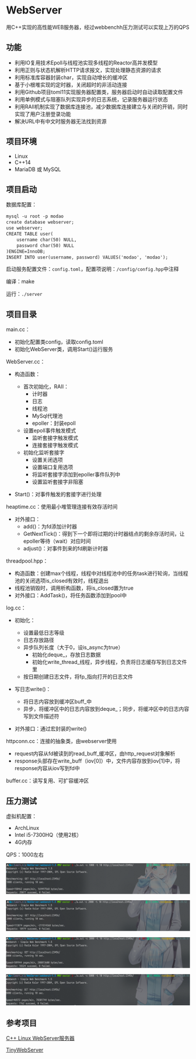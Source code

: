 # WebServer

用C++实现的高性能WEB服务器，经过webbenchh压力测试可以实现上万的QPS

## 功能

-   利用IO复用技术Epoll与线程池实现多线程的Reactor高并发模型
-   利用正则与状态机解析HTTP请求报文，实现处理静态资源的请求
-   利用标准库容器封装char，实现自动增长的缓冲区
-   基于小根堆实现的定时器，关闭超时的非活动连接
-   利用Github项目toml11实现服务器配置类，服务器启动时自动读取配置文件
-   利用单例模式与阻塞队列实现异步的日志系统，记录服务器运行状态
-   利用RAII机制实现了数据库连接池，减少数据库连接建立与关闭的开销，同时实现了用户注册登录功能
-   解决URL中有中文时服务器无法找到资源

## 项目环境

+   Linux
+   C++14
+   MariaDB 或 MySQL

## 项目启动

数据库配置：

```mysql
mysql -u root -p modao
create database webserver;
use webserver;
CREATE TABLE user(
    username char(50) NULL,
    password char(50) NULL
)ENGINE=InnoDB;
INSERT INTO user(username, password) VALUES('modao', 'modao');
```

启动服务配置文件：`config.toml`，配置项说明：`/config/config.hpp`中注释

编译：make

运行：`./server`

## 项目目录

main.cc：

+   初始化配置类config，读取config.toml
+   初始化WebServer类，调用Start()运行服务

WebServer.cc：

+   构造函数：
    +   首次初始化，RAII：
        +   计时器
        +   日志
        +   线程池
        +   MySql代理池
        +   epoller：封装epoll
    +   设置epoll事件触发模式
        +   监听套接字触发模式
        +   连接套接字触发模式
    +   初始化监听套接字
        +   设置关闭选项
        +   设置端口复用选项
        +   将监听套接字添加到epoller事件队列中
        +   设置监听套接字非阻塞

+   Start()：对事件触发的套接字进行处理

heaptime.cc：使用最小堆管理连接有效存活时间

+   对外接口：
    +   add()：为fd添加计时器
    +   GetNextTick()：得到下一个即将过期的计时器结点的剩余存活时间，让epoller等待（wait）对应时间
    +   adjust()：对事件到来的fd刷新计时器

threadpool.hpp：

+   构造函数：创建max个线程，线程中对线程池中的任务task进行轮询，当线程池的关闭选项is_closed有效时，线程退出
+   线程池销毁时，调用析构函数，将is_closed置为true
+   对外接口：AddTask()，将任务函数添加到pool中

log.cc：

+   初始化：
    +   设置最低日志等级
    +   日志存放路径
    +   异步队列长度（大于0，设is_async为true）
        +   初始化deque_，存放日志数据
        +   初始化write_thread_线程，异步线程，负责将日志缓存写到日志文件里
    +   按日期创建日志文件，将fp_指向打开的日志文件

+   写日志write()：
    +   将日志内容放到缓冲区buff_中
    +   异步，将缓冲区中的日志内容放到deque_；同步，将缓冲区中的日志内容写到文件描述符

+   对外接口：通过宏封装的write()

httpconn.cc：连接的抽象类，由webserver使用

+   request内容从fd被读到的read_buff_缓冲区，由http_request对象解析
+   response头部存在write_buff（iov[0]）中，文件内容存放到iov[1]中，将response内容从iov写到fd中

buffer.cc：读写复用、可扩容缓冲区

## 压力测试

虚拟机配置：

+   ArchLinux
+   Intel i5-7300HQ（使用2核）
+   4G内存

QPS：1000左右

![image-20210402163031644](pic/image-20210402163031644.png)

![image-20210402163048384](pic/image-20210402163048384.png)

![image-20210402163108360](pic/image-20210402163108360.png)

![image-20210402163128815](pic/image-20210402163128815.png)

## 参考项目

[C++ Linux WebServer服务器](https://github.com/markparticle/WebServer)

[TinyWebServer](https://github.com/qinguoyi/TinyWebServer)
